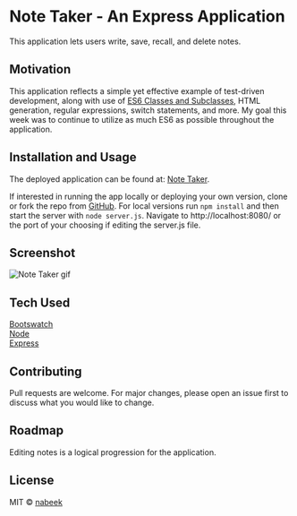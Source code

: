 # Note Taker - An Express Application

This application lets users write, save, recall, and delete notes.

## Motivation

This application reflects a simple yet effective example of test-driven development, along with use of [ES6 Classes and Subclasses](https://hacks.mozilla.org/2015/07/es6-in-depth-classes/), HTML generation, regular expressions, switch statements, and more. My goal this week was to continue to utilize as much ES6 as possible throughout the application.

## Installation and Usage

The deployed application can be found at: [Note Taker](#).

If interested in running the app locally or deploying your own version, clone or fork the repo from [GitHub](https://github.com/nabeek/note-taker). For local versions run `npm install` and then start the server with `node server.js`. Navigate to http://localhost:8080/ or the port of your choosing if editing the server.js file.

## Screenshot

![Note Taker gif](https://user-images.githubusercontent.com/4752937/81430991-a49c3080-911d-11ea-8c78-fb81634e39f8.gif)

## Tech Used

[Bootswatch](https://bootswatch.com/)\
[Node](https://nodejs.org/en/)\
[Express](https://expressjs.com/)

## Contributing

Pull requests are welcome. For major changes, please open an issue first to discuss what you would like to change.

## Roadmap

Editing notes is a logical progression for the application.

## License

MIT © [nabeek](https://github.com/nabeek)

